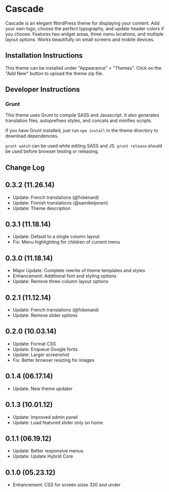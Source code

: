 # Cascade

Cascade is an elegant WordPress theme for displaying your content. Add your own logo, choose the perfect typography, and update header colors if you choose. Features two widget areas, three menu locations, and multiple layout options. Works beautifully on small screens and mobile devices.

## Installation Instructions

This theme can be installed under "Appearance" > "Themes".  Click on the "Add New" button to upload the theme zip file.

## Developer Instructions

### Grunt

This theme uses Grunt to compile SASS and Javascript.  It also generates translation files, autoprefixes styles, and concats and minifies scripts.

If you have Grunt installed, just run `npm install` in the theme directory to download dependencies.

`grunt watch` can be used while editing SASS and JS.
`grunt release` should be used before browser testing or releasing.

## Change Log

0.3.2 (11.26.14)
---

* Update: French translations (@fxbenard)
* Update: Finnish translations (@samikeijonen)
* Update: Theme description

0.3.1 (11.18.14)
---

* Update: Default to a single column layout
* Fix: Menu highlighting for children of current menu

0.3.0 (11.18.14)
---

* Major Update: Complete rewrite of theme templates and styles
* Enhancement: Additional font and styling options
* Update: Remove three-column layout options

0.2.1 (11.12.14)
---

* Update: French translations (@fxbenard)
* Update: Remove slider options


0.2.0 (10.03.14)
---

* Update: Format CSS
* Update: Enqueue Google fonts
* Update: Larger screenshot
* Fix: Better browser resizing for images

0.1.4 (06.17.14)
---

* Update: New theme updater

0.1.3 (10.01.12)
---

* Update: Improved admin panel
* Update: Load featured slider only on home

0.1.1 (06.19.12)
---

* Update: Better responsive menus
* Update: Update Hybrid Core

0.1.0 (05.23.12)
---

* Enhancement: CSS for screen sizes 320 and under